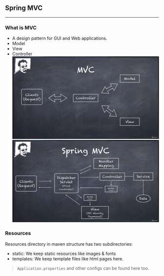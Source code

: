 ## Spring MVC

***

### What is MVC

* A design pattern for GUI and Web applications.
* Model
* View
* Controller
  ![MVC](../../pics/MVC.png)
  ![spring MVC](../../pics/springmvc.png)

### Resources

Resources directory in maven structure has two
subdirectories:

* static: We keep static resources like images & fonts
* templates: We keep template files like html pages here.

> `Application.properties` and other configs can be found here too.
